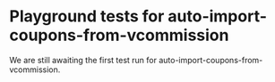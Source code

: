 # Playground tests for auto-import-coupons-from-vcommission
We are still awaiting the first test run for auto-import-coupons-from-vcommission.
